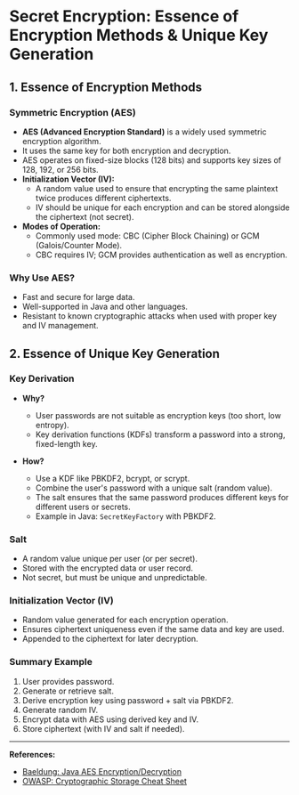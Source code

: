 # Secret Encryption: Essence of Encryption Methods & Unique Key Generation

## 1. Essence of Encryption Methods

### Symmetric Encryption (AES)
- **AES (Advanced Encryption Standard)** is a widely used symmetric encryption algorithm.
- It uses the same key for both encryption and decryption.
- AES operates on fixed-size blocks (128 bits) and supports key sizes of 128, 192, or 256 bits.
- **Initialization Vector (IV):**
  - A random value used to ensure that encrypting the same plaintext twice produces different ciphertexts.
  - IV should be unique for each encryption and can be stored alongside the ciphertext (not secret).
- **Modes of Operation:**
  - Commonly used mode: CBC (Cipher Block Chaining) or GCM (Galois/Counter Mode).
  - CBC requires IV; GCM provides authentication as well as encryption.

### Why Use AES?
- Fast and secure for large data.
- Well-supported in Java and other languages.
- Resistant to known cryptographic attacks when used with proper key and IV management.

## 2. Essence of Unique Key Generation

### Key Derivation
- **Why?**
  - User passwords are not suitable as encryption keys (too short, low entropy).
  - Key derivation functions (KDFs) transform a password into a strong, fixed-length key.

- **How?**
  - Use a KDF like PBKDF2, bcrypt, or scrypt.
  - Combine the user's password with a unique salt (random value).
  - The salt ensures that the same password produces different keys for different users or secrets.
  - Example in Java: `SecretKeyFactory` with PBKDF2.

### Salt
- A random value unique per user (or per secret).
- Stored with the encrypted data or user record.
- Not secret, but must be unique and unpredictable.

### Initialization Vector (IV)
- Random value generated for each encryption operation.
- Ensures ciphertext uniqueness even if the same data and key are used.
- Appended to the ciphertext for later decryption.

### Summary Example
1. User provides password.
2. Generate or retrieve salt.
3. Derive encryption key using password + salt via PBKDF2.
4. Generate random IV.
5. Encrypt data with AES using derived key and IV.
6. Store ciphertext (with IV and salt if needed).

---

**References:**
- [Baeldung: Java AES Encryption/Decryption](https://www.baeldung.com/java-aes-encryption-decryption)
- [OWASP: Cryptographic Storage Cheat Sheet](https://cheatsheetseries.owasp.org/cheatsheets/Cryptographic_Storage_Cheat_Sheet.html) 